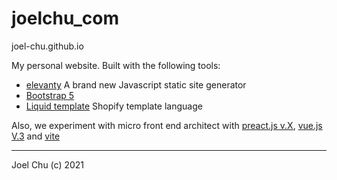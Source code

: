 # joelchu_com

joel-chu.github.io 

My personal website. Built with the following tools:

- [elevanty](https://www.11ty.dev) A brand new Javascript static site generator
- [Bootstrap 5](https://getbootstrap.com)
- [Liquid template](https://shopify.github.io/liquid/) Shopify template language

Also, we experiment with micro front end architect with [preact.js v.X](https://preactjs.com/), [vue.js V.3](https://vuejs.org/) and [vite](https://vitejs.dev)

---

Joel Chu (c) 2021
